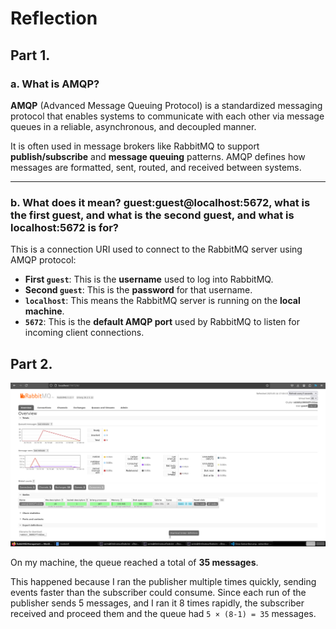 # Reflection

## Part 1.

### a. What is AMQP?

**AMQP** (Advanced Message Queuing Protocol) is a standardized messaging protocol that enables systems to communicate with each other via message queues in a reliable, asynchronous, and decoupled manner.

It is often used in message brokers like RabbitMQ to support **publish/subscribe** and **message queuing** patterns. AMQP defines how messages are formatted, sent, routed, and received between systems.

---

### b. What does it mean? guest:guest@localhost:5672, what is the first guest, and what is the second guest, and what is localhost:5672 is for?

This is a connection URI used to connect to the RabbitMQ server using AMQP protocol:

- **First `guest`**: This is the **username** used to log into RabbitMQ.
- **Second `guest`**: This is the **password** for that username.
- **`localhost`**: This means the RabbitMQ server is running on the **local machine**.
- **`5672`**: This is the **default AMQP port** used by RabbitMQ to listen for incoming client connections.

## Part 2.

![Slow Subscriber Queue](img/Slow-Subscriber.png)

On my machine, the queue reached a total of **35 messages**.

This happened because I ran the publisher multiple times quickly, sending events faster than the subscriber could consume. Since each run of the publisher sends 5 messages, and I ran it 8 times rapidly, the subscriber received and proceed them and the queue had `5 × (8-1) = 35` messages.
